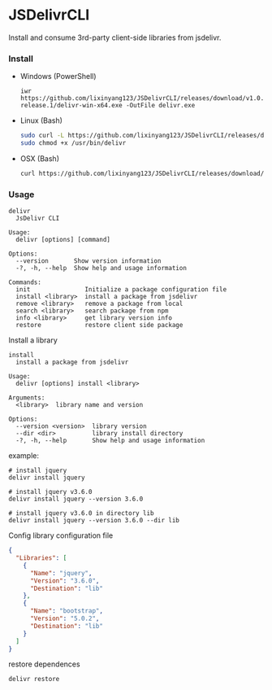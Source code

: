 # JSDelivrCLI

Install and consume 3rd-party client-side libraries from jsdelivr.

### Install

- Windows (PowerShell)
  ```pwsh
  iwr https://github.com/lixinyang123/JSDelivrCLI/releases/download/v1.0.0-release.1/delivr-win-x64.exe -OutFile delivr.exe
  ```

- Linux (Bash)
  ```bash
  sudo curl -L https://github.com/lixinyang123/JSDelivrCLI/releases/download/v1.0.0-release.1/delivr-linux-x64 -o /usr/bin/delivr
  sudo chmod +x /usr/bin/delivr
  ```

- OSX (Bash)
  ```bash
  curl https://github.com/lixinyang123/JSDelivrCLI/releases/download/v1.0.0-release.1/delivr-osx-x64 -o /usr/bin/delivr
  ```

### Usage

```pwsh
delivr
  JsDelivr CLI

Usage:
  delivr [options] [command]

Options:
  --version       Show version information
  -?, -h, --help  Show help and usage information

Commands:
  init               Initialize a package configuration file
  install <library>  install a package from jsdelivr
  remove <library>   remove a package from local
  search <library>   search package from npm
  info <library>     get library version info
  restore            restore client side package
```

Install a library

```pwsh
install
  install a package from jsdelivr

Usage:
  delivr [options] install <library>

Arguments:
  <library>  library name and version

Options:
  --version <version>  library version
  --dir <dir>          library install directory
  -?, -h, --help       Show help and usage information
```

example:

```pwsh
# install jquery
delivr install jquery

# install jquery v3.6.0
delivr install jquery --version 3.6.0

# install jquery v3.6.0 in directory lib
delivr install jquery --version 3.6.0 --dir lib
```

Config library configuration file

```json
{
  "Libraries": [
    {
      "Name": "jquery",
      "Version": "3.6.0",
      "Destination": "lib"
    },
    {
      "Name": "bootstrap",
      "Version": "5.0.2",
      "Destination": "lib"
    }
  ]
}
```

restore dependences

```pwsh
delivr restore
```
